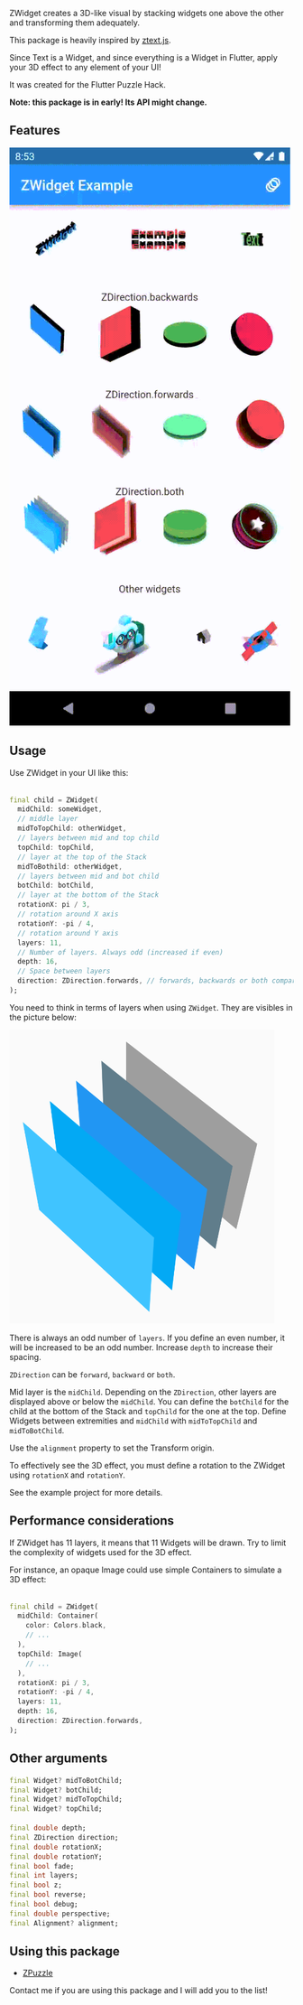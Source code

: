 ZWidget creates a 3D-like visual by stacking widgets one above the other and transforming them
adequately.

This package is heavily inspired by [ztext.js](https://bennettfeely.com/ztext/).

Since Text is a Widget, and since everything is a Widget in Flutter, apply your 3D effect to any
element of your UI!

It was created for the Flutter Puzzle Hack.

**Note: this package is in early! Its API might change.**

## Features

![Demo gif](media/zwidget_demo.gif)

## Usage

Use ZWidget in your UI like this:

```dart

final child = ZWidget(
  midChild: someWidget,
  // middle layer
  midToTopChild: otherWidget,
  // layers between mid and top child
  topChild: topChild,
  // layer at the top of the Stack
  midToBothild: otherWidget,
  // layers between mid and bot child
  botChild: botChild,
  // layer at the bottom of the Stack
  rotationX: pi / 3,
  // rotation around X axis
  rotationY: -pi / 4,
  // rotation around Y axis
  layers: 11,
  // Number of layers. Always odd (increased if even)
  depth: 16,
  // Space between layers
  direction: ZDirection.forwards, // forwards, backwards or both compared to the midChild.
);
```

You need to think in terms of layers when using `ZWidget`. They are visibles in the picture below:

![ZWidget layers](media/layers.png)

There is always an odd number of `layers`. If you define an even number, it will be increased to be
an odd number. Increase `depth` to increase their spacing.

`ZDirection` can be `forward`, `backward` or `both`.

Mid layer is the `midChild`. Depending on the `ZDirection`, other layers are displayed above or
below the `midChild`. You can define the `botChild` for the child at the bottom of the Stack
and `topChild` for the one at the top. Define Widgets between extremities and `midChild`
with `midToTopChild` and `midToBotChild`.

Use the `alignment` property to set the Transform origin.

To effectively see the 3D effect, you must define a rotation to the ZWidget using `rotationX`
and `rotationY`.

See the example project for more details.

## Performance considerations

If ZWidget has 11 layers, it means that 11 Widgets will be drawn. Try to limit the complexity of
widgets used for the 3D effect.

For instance, an opaque Image could use simple Containers to simulate a 3D effect:

```dart

final child = ZWidget(
  midChild: Container(
    color: Colors.black,
    // ...
  ),
  topChild: Image(
    // ...
  ),
  rotationX: pi / 3,
  rotationY: -pi / 4,
  layers: 11,
  depth: 16,
  direction: ZDirection.forwards,
);
```

## Other arguments

``` dart
final Widget? midToBotChild;
final Widget? botChild;
final Widget? midToTopChild;
final Widget? topChild;

final double depth;
final ZDirection direction;
final double rotationX;
final double rotationY;
final bool fade;
final int layers;
final bool z;
final bool reverse;
final bool debug;
final double perspective;
final Alignment? alignment;

```

## Using this package

- [ZPuzzle](https://play-zpuzzle.web.app)

Contact me if you are using this package and I will add you to the list!